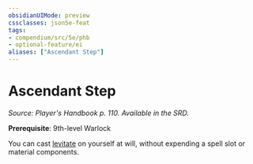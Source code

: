 ```yaml
---
obsidianUIMode: preview
cssclasses: json5e-feat
tags:
- compendium/src/5e/phb
- optional-feature/ei
aliases: ["Ascendant Step"]
---
```

# Ascendant Step
*Source: Player's Handbook p. 110. Available in the SRD.*  

**Prerequisite**: 9th-level Warlock

You can cast [levitate](compendium/spells/levitate.md) on yourself at will, without expending a spell slot or material components.